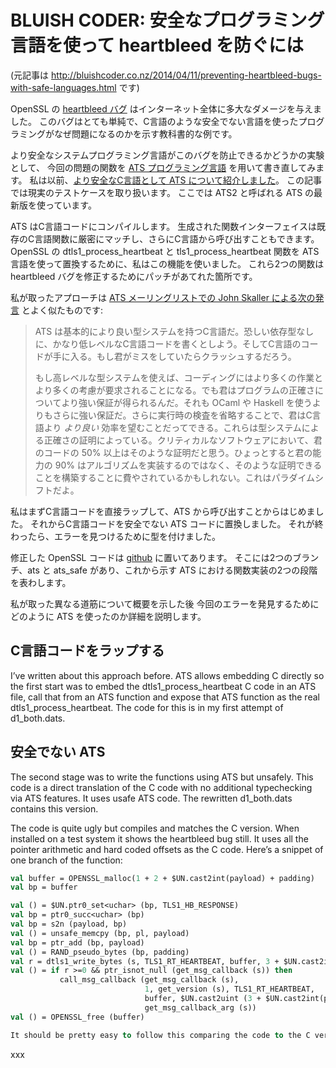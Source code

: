 # BLUISH CODER: 安全なプログラミング言語を使って heartbleed を防ぐには

(元記事は http://bluishcoder.co.nz/2014/04/11/preventing-heartbleed-bugs-with-safe-languages.html です)

OpenSSL の [heartbleed バグ](http://heartbleed.com/) はインターネット全体に多大なダメージを与えました。
このバグはとても単純で、C言語のような安全でない言語を使ったプログラミングがなぜ問題になるのかを示す教科書的な例です。

より安全なシステムプログラミング言語がこのバグを防止できるかどうかの実験として、
今回の問題の関数を [ATS プログラミング言語](http://www.ats-lang.org/) を用いて書き直してみます。
私は以前、[より安全なC言語として ATS について紹介しました](http://bluishcoder.co.nz/tags/ats)。
この記事では現実のテストケースを取り扱います。
ここでは ATS2 と呼ばれる ATS の最新版を使っています。

ATS はC言語コードにコンパイルします。
生成された関数インターフェイスは既存のC言語関数に厳密にマッチし、さらにC言語から呼び出すこともできます。
OpenSSL の dtls1_process_heartbeat と tls1_process_heartbeat 関数を ATS 言語を使って置換するために、私はこの機能を使いました。
これら2つの関数は heartbleed バグを修正するためにパッチがあてれた箇所です。

私が取ったアプローチは
[ATS メーリングリストでの John Skaller による次の発言](http://sourceforge.net/p/ats-lang/mailman/message/32204291/)
とよく似たものです:

> ATS は基本的により良い型システムを持つC言語だ。恐しい依存型なしに、かなり低レベルなC言語コードを書くとしよう。そしてC言語のコードが手に入る。もし君がミスをしていたらクラッシュするだろう。
>
> もし高レベルな型システムを使えば、コーディングにはより多くの作業とより多くの考慮が要求されることになる。でも君はプログラムの正確さについてより強い保証が得られるんだ。それも OCaml や Haskell を使うよりもさらに強い保証だ。さらに実行時の検査を省略することで、君はC言語より *より良い* 効率を望むことだってできる。これらは型システムによる正確さの証明によっている。クリティカルなソフトウェアにおいて、君のコードの 50% 以上はそのような証明だと思う。ひょっとすると君の能力の 90% はアルゴリズムを実装するのではなく、そのような証明できることを構築することに費やされているかもしれない。これはパラダイムシフトだよ。

私はまずC言語コードを直接ラップして、ATS から呼び出すことからはじめました。
それからC言語コードを安全でない ATS コードに置換しました。
それが終わったら、エラーを見つけるために型を付けました。

修正した OpenSSL コードは [github](https://github.com/doublec/openssl/branches)
に置いてあります。
そこには2つのブランチ、ats と ats_safe があり、これから示す ATS における関数実装の2つの段階を表わします。

私が取った異なる道筋について概要を示した後
今回のエラーを発見するためにどのように ATS を使ったのか詳細を説明します。

## C言語コードをラップする

I’ve written about this approach before.
ATS allows embedding C directly so the first start was to embed the dtls1_process_heartbeat C code in an ATS file,
call that from an ATS function and expose that ATS function as the real dtls1_process_heartbeat.
The code for this is in my first attempt of d1_both.dats.

## 安全でない ATS

The second stage was to write the functions using ATS but unsafely.
This code is a direct translation of the C code with no additional typechecking via ATS features.
It uses usafe ATS code.
The rewritten d1_both.dats contains this version.

The code is quite ugly but compiles and matches the C version.
When installed on a test system it shows the heartbleed bug still.
It uses all the pointer arithmetic and hard coded offsets as the C code.
Here’s a snippet of one branch of the function:

```ocaml
val buffer = OPENSSL_malloc(1 + 2 + $UN.cast2int(payload) + padding)
val bp = buffer

val () = $UN.ptr0_set<uchar> (bp, TLS1_HB_RESPONSE)
val bp = ptr0_succ<uchar> (bp)
val bp = s2n (payload, bp)
val () = unsafe_memcpy (bp, pl, payload)
val bp = ptr_add (bp, payload)
val () = RAND_pseudo_bytes (bp, padding)
val r = dtls1_write_bytes (s, TLS1_RT_HEARTBEAT, buffer, 3 + $UN.cast2int(payload) + padding)
val () = if r >=0 && ptr_isnot_null (get_msg_callback (s)) then
           call_msg_callback (get_msg_callback (s),
                              1, get_version (s), TLS1_RT_HEARTBEAT,
                              buffer, $UN.cast2uint (3 + $UN.cast2int(payload) + padding), s,
                              get_msg_callback_arg (s))
val () = OPENSSL_free (buffer)

It should be pretty easy to follow this comparing the code to the C version.
```

xxx

